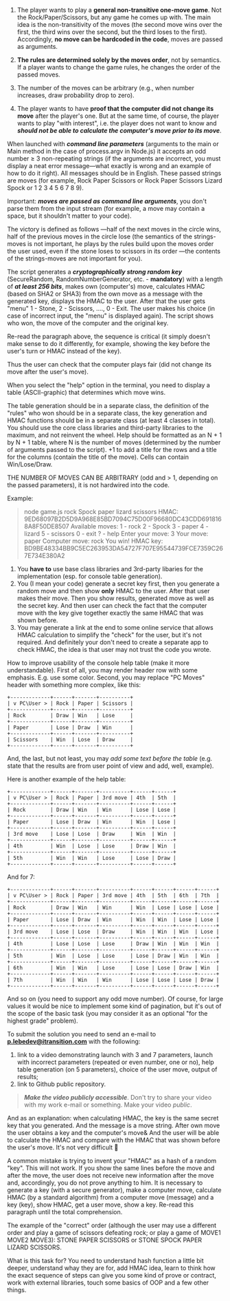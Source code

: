 
1. The player wants to play a **general non-transitive one-move game**. Not the Rock/Paper/Scissors, but any game he comes up with. The main idea is the non-transitivity of the moves (the second move wins over the first, the third wins over the second, but the third loses to the first). Accordingly, **no move can be hardcoded in the code**, moves are passed as arguments.

2. **The rules are determined solely by the moves order**, not by semantics. If a player wants to change the game rules, he changes the order of the passed moves.

3. The number of the moves can be arbitrary (e.g., when number increases, draw probability drop to zero).

4. The player wants to have **proof that the computer did not change its move** after the player's one. But at the same time, of course, the player wants to play "with interest", i.e. the player does not want to know and ***should not be able to calculate the computer's move prior to its move***.


When launched with ***command line parameters*** (arguments to the main or Main method in the case of process.argv in Node.js) it accepts an odd number ≥ 3 non-repeating strings (if the arguments are incorrect, you must display a neat error message—what exactly is wrong and an example of how to do it right). All messages should be in English. These passed strings are moves (for example, Rock Paper Scissors or Rock Paper Scissors Lizard Spock or 1 2 3 4 5 6 7 8 9).

Important: ***moves are passed as command line arguments***, you don't parse them from the input stream (for example, a move may contain a space, but it shouldn't matter to your code).

The victory is defined as follows —half of the next moves in the circle wins, half of the previous moves in the circle lose (the semantics of the strings-moves is not important, he plays by the rules build upon the moves order the user used, even if the stone loses to scissors in its order —the contents of the strings-moves are not important for you).

The script generates a ***cryptographically strong random key*** (SecureRandom, RandomNumberGenerator, etc. - **mandatory**) with a length of ***at least 256 bits***, makes own (computer's) move, calculates HMAC (based on SHA2 or SHA3) from the own move as a message with the generated key, displays the HMAC to the user. After that the user gets "menu" 1 - Stone, 2 - Scissors, ...., 0 - Exit. The user makes his choice (in case of incorrect input, the "menu" is displayed again). The script shows who won, the move of the computer and the original key.

Re-read the paragraph above, the sequence is critical (it simply doesn't make sense to do it differently, for example, showing the key before the user's turn or HMAC instead of the key).

Thus the user can check that the computer plays fair (did not change its move after the user's move).

When you select the "help" option in the terminal, you need to display a table (ASCII-graphic) that determines which move wins.

The table generation should be in a separate class, the definition of the "rules" who won should be in a separate class, the key generation and HMAC functions should be in a separate class (at least 4 classes in total). You should use the core class libraries and third-party libraries to the maximum, and not reinvent the wheel. Help should be formatted as an N + 1 by N + 1 table, where N is the number of moves (determined by the number of arguments passed to the script). +1 to add a title for the rows and a title for the columns (contain the title of the move). Cells can contain Win/Lose/Draw.

THE NUMBER OF MOVES CAN BE ARBITRARY (odd and > 1, depending on the passed parameters), it is not hardwired into the code.

Example:
>node game.js rock Spock paper lizard scissors
HMAC: 9ED68097B2D5D9A968E85BD7094C75D00F96680DC43CDD6918168A8F50DE8507
Available moves:
1 - rock
2 - Spock
3 - paper
4 - lizard
5 - scissors
0 - exit
? - help
Enter your move: 3
Your move: paper
Computer move: rock
You win!
HMAC key: BD9BE48334BB9C5EC263953DA54727F707E95544739FCE7359C267E734E380A2


1. You **have to** use base class libraries and 3rd-party libaries for the implementation (esp. for console table generation).
2. You (I mean your code) generate a secret key first, then you generate a random move and then show **only** HMAC to the user. After that user makes their move. Then you show results, generated move as well as the secret key. And then user can check the fact that the computer move with the key give together exactly the same HMAC that was shown before.
3. You may generate a link at the end to some online service that allows HMAC calculation to simplify the "check" for the user, but it's not required. And definitely your don't need to create a separate app to check HMAC, the idea is that user may not trust the code you wrote.



How to improve usability of the console help table (make it more understandable).
First of all, you may render header row with some emphasis. E.g. use some color. 
Second, you may replace "PC Moves" header with something more complex, like this:
```
+-------------+------+-------+----------+
| v PC\User > | Rock | Paper | Scissors |
+-------------+------+-------+----------+
| Rock        | Draw | Win   | Lose     |
+-------------+------+-------+----------+
| Paper       | Lose | Draw  | Win      |
+-------------+------+-------+----------+
| Scissors    | Win  | Lose  | Draw     |
+-------------+------+-------+----------+
```
And, the last, but not least, you may *add some text before  the table* (e.g. state that the results are from user point of view and add, well, example).

Here is another example of the help table:
```
+-------------+------+-------+----------+------+------+
| v PC\User > | Rock | Paper | 3rd move | 4th  | 5th  |
+-------------+------+-------+----------+------+------+
| Rock        | Draw | Win   | Win      | Lose | Lose |
+-------------+------+-------+----------+------+------+
| Paper       | Lose | Draw  | Win      | Win  | Lose |
+-------------+------+-------+----------+------+------+
| 3rd move    | Lose | Lose  | Draw     | Win  | Win  |
+-------------+------+-------+----------+------+------+
| 4th         | Win  | Lose  | Lose     | Draw | Win  |
+-------------+------+-------+----------+------+------+
| 5th         | Win  | Win   | Lose     | Lose | Draw |
+-------------+------+-------+----------+------+------+
```

And for 7:
```
+-------------+------+-------+----------+------+------+------+------+
| v PC\User > | Rock | Paper | 3rd move | 4th  | 5th  | 6th  | 7th  |
+-------------+------+-------+----------+------+------+------+------+
| Rock        | Draw | Win   | Win      | Win  | Lose | Lose | Lose |
+-------------+------+-------+----------+------+------+------+------+
| Paper       | Lose | Draw  | Win      | Win  | Win  | Lose | Lose |
+-------------+------+-------+----------+------+------+------+------+
| 3rd move    | Lose | Lose  | Draw     | Win  | Win  | Win  | Lose |
+-------------+------+-------+----------+------+------+------+------+
| 4th         | Lose | Lose  | Lose     | Draw | Win  | Win  | Win  |
+-------------+------+-------+----------+------+------+------+------+
| 5th         | Win  | Lose  | Lose     | Lose | Draw | Win  | Win  |
+-------------+------+-------+----------+------+------+------+------+
| 6th         | Win  | Win   | Lose     | Lose | Lose | Draw | Win  |
+-------------+------+-------+----------+------+------+------+------+
| 7th         | Win  | Win   | Win      | Lose | Lose | Lose | Draw |
+-------------+------+-------+----------+------+------+------+------+
```
And so on (you need to support any odd move number). Of course, for large values it would be nice to implement some kind of pagination, but it's out of the scope of the basic task (you may consider it as an optional "for the highest grade" problem).


To submit the solution  you need to send an e-mail to **p.lebedev@itransition.com** with the following:
1. link to a video demonstrating launch with 3 and 7 parameters, launch with incorrect parameters (repeated or even number, one or no), help table generation (on 5 parameters), choice of the user move, output of results;
2. link to Github public repository.

> ***Make the video publicly accessible***. Don't try to share your video with my work e-mail or something. Make your video _public_.

And as an explanation: when calculating HMAC, the key is the same secret key that you generated. And the message is a move string. After own move the user obtains a key and the computer's move& And the user will be able to calculate the HMAC and compare with the HMAC that was shown before the user's move. It's not very difficult 🙂

A common mistake is trying to invent your "HMAC" as a hash of a random "key". This will not work. If you show the same lines before the move and after the move, the user does not receive new information after the move and, accordingly, you do not prove anything to him. It is necessary to generate a key (with a secure generator), make a computer move, calculate HMAC (by a standard algorithm) from a computer move (message) and a key (key), show HMAC, get a user move, show a key. Re-read this paragraph until the total comprehension.

The example of the "correct" order (although the user may use a different order and play a game of scissors defeating rock; or play a game of MOVE1 MOVE2 MOVE3): STONE PAPER SCISSORS or STONE SPOCK PAPER LIZARD SCISSORS.

What is this task for? You need to understand hash function a little bit deeper, understand whay they are for, add HMAC idea, learn to think how the exact sequence of steps can give you some kind of prove or contract, work with external libraries, touch some basics of OOP and a few other things.

